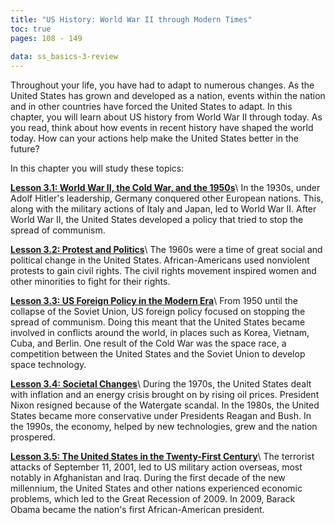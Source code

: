 ```yaml
---
title: "US History: World War II through Modern Times"
toc: true
pages: 108 - 149
  
data: ss_basics-3-review
---
```

Throughout your life, you have had to adapt to numerous changes. As the United States has grown and developed as a nation, events within the nation and in other countries have forced the United States to adapt. In this chapter, you will learn about US history from World War II through today. As you read, think about how events in recent history have shaped the world today. How can your actions help make the United States better in the future?

In this chapter you will study these topics:

**[Lesson 3.1: World War II, the Cold War, and the 1950s](lesson-3.1)**\\
In the 1930s, under Adolf Hitler's leadership, Germany conquered other European nations. This, along with the military actions of Italy and Japan, led to World War II. After World War II, the United States developed a policy that tried to stop the spread of communism.

**[Lesson 3.2: Protest and Politics](lesson-3.2)**\\
The 1960s were a time of great social and political change in the United States. African-Americans used nonviolent protests to gain civil rights. The civil rights movement inspired women and other minorities to fight for their rights.

**[Lesson 3.3: US Foreign Policy in the Modern Era](lesson-3.3)**\\
From 1950 until the collapse of the Soviet Union, US foreign policy focused on stopping the spread of communism. Doing this meant that the United States became involved in conflicts around the world, in places such as Korea, Vietnam, Cuba, and Berlin. One result of the Cold War was the space race, a competition between the United States and the Soviet Union to develop space technology.

**[Lesson 3.4: Societal Changes](lesson-3.4)**\\
During the 1970s, the United States dealt with inflation and an energy crisis brought on by rising oil prices. President Nixon resigned because of the Watergate scandal. In the 1980s, the United States became more conservative under Presidents Reagan and Bush. In the 1990s, the economy, helped by new technologies, grew and the nation prospered.

**[Lesson 3.5: The United States in the Twenty-First Century](lesson-3.5)**\\
The terrorist attacks of September 11, 2001, led to US military action overseas, most notably in Afghanistan and Iraq. During the first decade of the new millennium, the United States and other nations experienced economic problems, which led to the Great Recession of 2009. In 2009, Barack Obama became the nation's first African-American president.